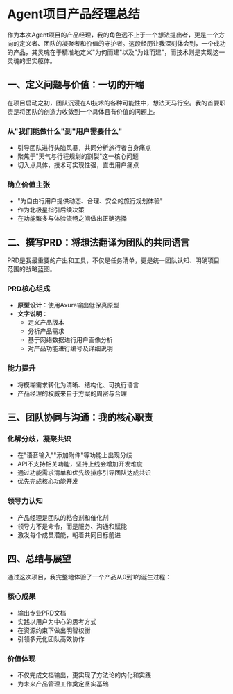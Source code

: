 # Agent项目产品经理总结

作为本次Agent项目的产品经理，我的角色远不止于一个想法提出者，更是一个方向的定义者、团队的凝聚者和价值的守护者。这段经历让我深刻体会到，一个成功的产品，其灵魂在于精准地定义"为何而建"以及"为谁而建"，而技术则是实现这一灵魂的坚实躯体。

## 一、定义问题与价值：一切的开端

在项目启动之初，团队沉浸在AI技术的各种可能性中，想法天马行空。我的首要职责是将团队的创造力收敛到一个具体且有价值的问题上。

### 从"我们能做什么"到"用户需要什么"
- 引导团队进行头脑风暴，共同分析旅行者自身痛点
- 聚焦于"天气与行程规划的割裂"这一核心问题
- 切入点具体，技术可实现性强，直击用户痛点

### 确立价值主张
- "为自由行用户提供动态、合理、安全的旅行规划体验"
- 作为北极星指引后续决策
- 在功能繁多与体验流畅之间做出正确选择

## 二、撰写PRD：将想法翻译为团队的共同语言

PRD是我最重要的产出和工具，不仅是任务清单，更是统一团队认知、明确项目范围的战略蓝图。

### PRD核心组成
- **原型设计**：使用Axure输出低保真原型
- **文字说明**：
  - 定义产品版本
  - 分析产品需求
  - 基于网络数据进行用户画像分析
  - 对产品功能进行编号及详细说明

### 能力提升
- 将模糊需求转化为清晰、结构化、可执行语言
- 产品经理的权威来自于方案的周密与合理

## 三、团队协同与沟通：我的核心职责

### 化解分歧，凝聚共识
- 在"语音输入""添加附件"等功能上出现分歧
- API不支持相关功能，坚持上线会增加开发难度
- 通过功能需求清单和优先级排序引导团队达成共识
- 优先完成核心功能开发

### 领导力认知
- 产品经理是团队的粘合剂和催化剂
- 领导力不是命令，而是服务、沟通和赋能
- 激发每个成员潜能，朝着共同目标前进

## 四、总结与展望

通过这次项目，我完整地体验了一个产品从0到1的诞生过程：

### 核心成果
- 输出专业PRD文档
- 实践以用户为中心的思考方式
- 在资源约束下做出明智权衡
- 引领多元化团队高效协作

### 价值体现
- 不仅完成文档输出，更实现了方法论的内化和实践
- 为未来产品管理工作奠定坚实基础